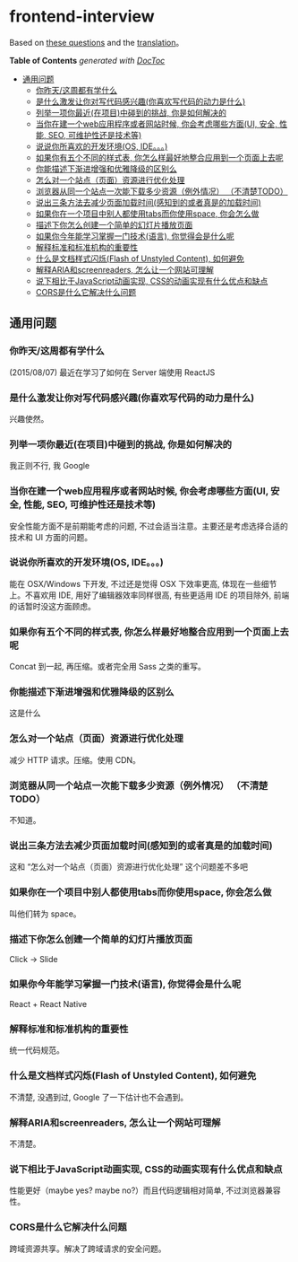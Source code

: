 # frontend-interview

Based on [these questions](https://github。com/h5bp/Front-end-Developer-Interview-Questions) and the [translation](http://segmentfault。com/a/1190000003060827)。

<!-- START doctoc generated TOC please keep comment here to allow auto update -->
<!-- DON'T EDIT THIS SECTION, INSTEAD RE-RUN doctoc TO UPDATE -->
**Table of Contents**  *generated with [DocToc](https://github。com/thlorenz/doctoc)*

- [通用问题](#%E9%80%9A%E7%94%A8%E9%97%AE%E9%A2%98)
  - [你昨天/这周都有学什么](#%E4%BD%A0%E6%98%A8%E5%A4%A9%E8%BF%99%E5%91%A8%E9%83%BD%E6%9C%89%E5%AD%A6%E4%BB%80%E4%B9%88)
  - [是什么激发让你对写代码感兴趣(你喜欢写代码的动力是什么)](#%E6%98%AF%E4%BB%80%E4%B9%88%E6%BF%80%E5%8F%91%E8%AE%A9%E4%BD%A0%E5%AF%B9%E5%86%99%E4%BB%A3%E7%A0%81%E6%84%9F%E5%85%B4%E8%B6%A3%E4%BD%A0%E5%96%9C%E6%AC%A2%E5%86%99%E4%BB%A3%E7%A0%81%E7%9A%84%E5%8A%A8%E5%8A%9B%E6%98%AF%E4%BB%80%E4%B9%88)
  - [列举一项你最近(在项目)中碰到的挑战, 你是如何解决的](#%E5%88%97%E4%B8%BE%E4%B8%80%E9%A1%B9%E4%BD%A0%E6%9C%80%E8%BF%91%E5%9C%A8%E9%A1%B9%E7%9B%AE%E4%B8%AD%E7%A2%B0%E5%88%B0%E7%9A%84%E6%8C%91%E6%88%98-%E4%BD%A0%E6%98%AF%E5%A6%82%E4%BD%95%E8%A7%A3%E5%86%B3%E7%9A%84)
  - [当你在建一个web应用程序或者网站时候, 你会考虑哪些方面(UI, 安全, 性能, SEO, 可维护性还是技术等)](#%E5%BD%93%E4%BD%A0%E5%9C%A8%E5%BB%BA%E4%B8%80%E4%B8%AAweb%E5%BA%94%E7%94%A8%E7%A8%8B%E5%BA%8F%E6%88%96%E8%80%85%E7%BD%91%E7%AB%99%E6%97%B6%E5%80%99-%E4%BD%A0%E4%BC%9A%E8%80%83%E8%99%91%E5%93%AA%E4%BA%9B%E6%96%B9%E9%9D%A2ui-%E5%AE%89%E5%85%A8-%E6%80%A7%E8%83%BD-seo-%E5%8F%AF%E7%BB%B4%E6%8A%A4%E6%80%A7%E8%BF%98%E6%98%AF%E6%8A%80%E6%9C%AF%E7%AD%89)
  - [说说你所喜欢的开发环境(OS, IDE。。。)](#%E8%AF%B4%E8%AF%B4%E4%BD%A0%E6%89%80%E5%96%9C%E6%AC%A2%E7%9A%84%E5%BC%80%E5%8F%91%E7%8E%AF%E5%A2%83os-ide%E3%80%82%E3%80%82%E3%80%82)
  - [如果你有五个不同的样式表, 你怎么样最好地整合应用到一个页面上去呢](#%E5%A6%82%E6%9E%9C%E4%BD%A0%E6%9C%89%E4%BA%94%E4%B8%AA%E4%B8%8D%E5%90%8C%E7%9A%84%E6%A0%B7%E5%BC%8F%E8%A1%A8-%E4%BD%A0%E6%80%8E%E4%B9%88%E6%A0%B7%E6%9C%80%E5%A5%BD%E5%9C%B0%E6%95%B4%E5%90%88%E5%BA%94%E7%94%A8%E5%88%B0%E4%B8%80%E4%B8%AA%E9%A1%B5%E9%9D%A2%E4%B8%8A%E5%8E%BB%E5%91%A2)
  - [你能描述下渐进增强和优雅降级的区别么](#%E4%BD%A0%E8%83%BD%E6%8F%8F%E8%BF%B0%E4%B8%8B%E6%B8%90%E8%BF%9B%E5%A2%9E%E5%BC%BA%E5%92%8C%E4%BC%98%E9%9B%85%E9%99%8D%E7%BA%A7%E7%9A%84%E5%8C%BA%E5%88%AB%E4%B9%88)
  - [怎么对一个站点（页面）资源进行优化处理](#%E6%80%8E%E4%B9%88%E5%AF%B9%E4%B8%80%E4%B8%AA%E7%AB%99%E7%82%B9%EF%BC%88%E9%A1%B5%E9%9D%A2%EF%BC%89%E8%B5%84%E6%BA%90%E8%BF%9B%E8%A1%8C%E4%BC%98%E5%8C%96%E5%A4%84%E7%90%86)
  - [浏览器从同一个站点一次能下载多少资源（例外情况） （不清楚TODO）](#%E6%B5%8F%E8%A7%88%E5%99%A8%E4%BB%8E%E5%90%8C%E4%B8%80%E4%B8%AA%E7%AB%99%E7%82%B9%E4%B8%80%E6%AC%A1%E8%83%BD%E4%B8%8B%E8%BD%BD%E5%A4%9A%E5%B0%91%E8%B5%84%E6%BA%90%EF%BC%88%E4%BE%8B%E5%A4%96%E6%83%85%E5%86%B5%EF%BC%89-%EF%BC%88%E4%B8%8D%E6%B8%85%E6%A5%9Atodo%EF%BC%89)
  - [说出三条方法去减少页面加载时间(感知到的或者真是的加载时间)](#%E8%AF%B4%E5%87%BA%E4%B8%89%E6%9D%A1%E6%96%B9%E6%B3%95%E5%8E%BB%E5%87%8F%E5%B0%91%E9%A1%B5%E9%9D%A2%E5%8A%A0%E8%BD%BD%E6%97%B6%E9%97%B4%E6%84%9F%E7%9F%A5%E5%88%B0%E7%9A%84%E6%88%96%E8%80%85%E7%9C%9F%E6%98%AF%E7%9A%84%E5%8A%A0%E8%BD%BD%E6%97%B6%E9%97%B4)
  - [如果你在一个项目中别人都使用tabs而你使用space, 你会怎么做](#%E5%A6%82%E6%9E%9C%E4%BD%A0%E5%9C%A8%E4%B8%80%E4%B8%AA%E9%A1%B9%E7%9B%AE%E4%B8%AD%E5%88%AB%E4%BA%BA%E9%83%BD%E4%BD%BF%E7%94%A8tabs%E8%80%8C%E4%BD%A0%E4%BD%BF%E7%94%A8space-%E4%BD%A0%E4%BC%9A%E6%80%8E%E4%B9%88%E5%81%9A)
  - [描述下你怎么创建一个简单的幻灯片播放页面](#%E6%8F%8F%E8%BF%B0%E4%B8%8B%E4%BD%A0%E6%80%8E%E4%B9%88%E5%88%9B%E5%BB%BA%E4%B8%80%E4%B8%AA%E7%AE%80%E5%8D%95%E7%9A%84%E5%B9%BB%E7%81%AF%E7%89%87%E6%92%AD%E6%94%BE%E9%A1%B5%E9%9D%A2)
  - [如果你今年能学习掌握一门技术(语言), 你觉得会是什么呢](#%E5%A6%82%E6%9E%9C%E4%BD%A0%E4%BB%8A%E5%B9%B4%E8%83%BD%E5%AD%A6%E4%B9%A0%E6%8E%8C%E6%8F%A1%E4%B8%80%E9%97%A8%E6%8A%80%E6%9C%AF%E8%AF%AD%E8%A8%80-%E4%BD%A0%E8%A7%89%E5%BE%97%E4%BC%9A%E6%98%AF%E4%BB%80%E4%B9%88%E5%91%A2)
  - [解释标准和标准机构的重要性](#%E8%A7%A3%E9%87%8A%E6%A0%87%E5%87%86%E5%92%8C%E6%A0%87%E5%87%86%E6%9C%BA%E6%9E%84%E7%9A%84%E9%87%8D%E8%A6%81%E6%80%A7)
  - [什么是文档样式闪烁(Flash of Unstyled Content), 如何避免](#%E4%BB%80%E4%B9%88%E6%98%AF%E6%96%87%E6%A1%A3%E6%A0%B7%E5%BC%8F%E9%97%AA%E7%83%81flash-of-unstyled-content-%E5%A6%82%E4%BD%95%E9%81%BF%E5%85%8D)
  - [解释ARIA和screenreaders, 怎么让一个网站可理解](#%E8%A7%A3%E9%87%8Aaria%E5%92%8Cscreenreaders-%E6%80%8E%E4%B9%88%E8%AE%A9%E4%B8%80%E4%B8%AA%E7%BD%91%E7%AB%99%E5%8F%AF%E7%90%86%E8%A7%A3)
  - [说下相比于JavaScript动画实现, CSS的动画实现有什么优点和缺点](#%E8%AF%B4%E4%B8%8B%E7%9B%B8%E6%AF%94%E4%BA%8Ejavascript%E5%8A%A8%E7%94%BB%E5%AE%9E%E7%8E%B0-css%E7%9A%84%E5%8A%A8%E7%94%BB%E5%AE%9E%E7%8E%B0%E6%9C%89%E4%BB%80%E4%B9%88%E4%BC%98%E7%82%B9%E5%92%8C%E7%BC%BA%E7%82%B9)
  - [CORS是什么它解决什么问题](#cors%E6%98%AF%E4%BB%80%E4%B9%88%E5%AE%83%E8%A7%A3%E5%86%B3%E4%BB%80%E4%B9%88%E9%97%AE%E9%A2%98)

<!-- END doctoc generated TOC please keep comment here to allow auto update -->

## 通用问题 

### 你昨天/这周都有学什么

(2015/08/07) 最近在学习了如何在 Server 端使用 ReactJS

### 是什么激发让你对写代码感兴趣(你喜欢写代码的动力是什么)

兴趣使然。

### 列举一项你最近(在项目)中碰到的挑战, 你是如何解决的

我正则不行, 我 Google

### 当你在建一个web应用程序或者网站时候, 你会考虑哪些方面(UI, 安全, 性能, SEO, 可维护性还是技术等)

安全性能方面不是前期能考虑的问题, 不过会适当注意。主要还是考虑选择合适的技术和 UI 方面的问题。

### 说说你所喜欢的开发环境(OS, IDE。。。)

能在 OSX/Windows 下开发, 不过还是觉得 OSX 下效率更高, 体现在一些细节上。不喜欢用 IDE, 用好了编辑器效率同样很高, 有些更适用 IDE 的项目除外, 前端的话暂时没这方面顾虑。

### 如果你有五个不同的样式表, 你怎么样最好地整合应用到一个页面上去呢

Concat 到一起, 再压缩。或者完全用 Sass 之类的重写。

### 你能描述下渐进增强和优雅降级的区别么

这是什么

### 怎么对一个站点（页面）资源进行优化处理

减少 HTTP 请求。压缩。使用 CDN。

### 浏览器从同一个站点一次能下载多少资源（例外情况） （不清楚TODO）

不知道。

### 说出三条方法去减少页面加载时间(感知到的或者真是的加载时间)

这和 “怎么对一个站点（页面）资源进行优化处理” 这个问题差不多吧

### 如果你在一个项目中别人都使用tabs而你使用space, 你会怎么做

叫他们转为 space。

### 描述下你怎么创建一个简单的幻灯片播放页面

Click -> Slide

### 如果你今年能学习掌握一门技术(语言), 你觉得会是什么呢

React + React Native

### 解释标准和标准机构的重要性

统一代码规范。

### 什么是文档样式闪烁(Flash of Unstyled Content), 如何避免

不清楚, 没遇到过, Google 了一下估计也不会遇到。

### 解释ARIA和screenreaders, 怎么让一个网站可理解

不清楚。

### 说下相比于JavaScript动画实现, CSS的动画实现有什么优点和缺点

性能更好（maybe yes? maybe no?）而且代码逻辑相对简单, 不过浏览器兼容性。

### CORS是什么它解决什么问题

跨域资源共享。解决了跨域请求的安全问题。

